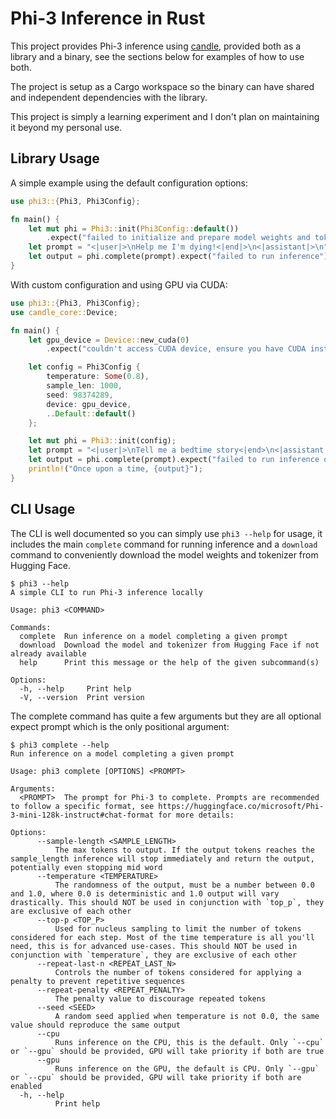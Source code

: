 # Phi-3 Inference in Rust

This project provides Phi-3 inference using [candle](https://github.com/huggingface/candle),
provided both as a library and a binary, see the sections below for examples of how to use both.

The project is setup as a Cargo workspace so the binary can have shared and independent dependencies
with the library.

This project is simply a learning experiment and I don't plan on maintaining it beyond my personal use.

## Library Usage

A simple example using the default configuration options:

```rust
use phi3::{Phi3, Phi3Config};

fn main() {
    let mut phi = Phi3::init(Phi3Config::default())
        .expect("failed to initialize and prepare model weights and tokenizer");
    let prompt = "<|user|>\nHelp me I'm dying!<|end|>\n<|assistant|>\n";
    let output = phi.complete(prompt).expect("failed to run inference");
}
```

With custom configuration and using GPU via CUDA:

```rust
use phi3::{Phi3, Phi3Config};
use candle_core::Device;

fn main() {
    let gpu_device = Device::new_cuda(0)
        .expect("couldn't access CUDA device, ensure you have CUDA installed and a supported graphics card connected");

    let config = Phi3Config {
        temperature: Some(0.8),
        sample_len: 1000,
        seed: 98374289,
        device: gpu_device,
        ..Default::default()
    };

    let mut phi = Phi3::init(config);
    let prompt = "<|user|>\nTell me a bedtime story<|end>\n<|assistant|>\nOnce upon a time, ";
    let output = phi.complete(prompt).expect("failed to run inference on GPU");
    println!("Once upon a time, {output}");
}
```

## CLI Usage

The CLI is well documented so you can simply use `phi3 --help` for usage, it includes the main
`complete` command for running inference and a `download` command to conveniently download the
model weights and tokenizer from Hugging Face.

```
$ phi3 --help
A simple CLI to run Phi-3 inference locally

Usage: phi3 <COMMAND>

Commands:
  complete  Run inference on a model completing a given prompt
  download  Download the model and tokenizer from Hugging Face if not already available
  help      Print this message or the help of the given subcommand(s)

Options:
  -h, --help     Print help
  -V, --version  Print version
```

The complete command has quite a few arguments but they are all optional expect prompt which is the
only positional argument:

```
$ phi3 complete --help
Run inference on a model completing a given prompt

Usage: phi3 complete [OPTIONS] <PROMPT>

Arguments:
  <PROMPT>  The prompt for Phi-3 to complete. Prompts are recommended to follow a specific format, see https://huggingface.co/microsoft/Phi-3-mini-128k-instruct#chat-format for more details:

Options:
      --sample-length <SAMPLE_LENGTH>
          The max tokens to output. If the output tokens reaches the sample_length inference will stop immediately and return the output, potentially even stopping mid word
      --temperature <TEMPERATURE>
          The randomness of the output, must be a number between 0.0 and 1.0, where 0.0 is deterministic and 1.0 output will vary drastically. This should NOT be used in conjunction with `top_p`, they are exclusive of each other
      --top-p <TOP_P>
          Used for nucleus sampling to limit the number of tokens considered for each step. Most of the time temperature is all you'll need, this is for advanced use-cases. This should NOT be used in conjunction with `temperature`, they are exclusive of each other
      --repeat-last-n <REPEAT_LAST_N>
          Controls the number of tokens considered for applying a penalty to prevent repetitive sequences
      --repeat-penalty <REPEAT_PENALTY>
          The penalty value to discourage repeated tokens
      --seed <SEED>
          A random seed applied when temperature is not 0.0, the same value should reproduce the same output
      --cpu
          Runs inference on the CPU, this is the default. Only `--cpu` or `--gpu` should be provided, GPU will take priority if both are true
      --gpu
          Runs inference on the GPU, the default is CPU. Only `--gpu` or `--cpu` should be provided, GPU will take priority if both are enabled
  -h, --help
          Print help
```
